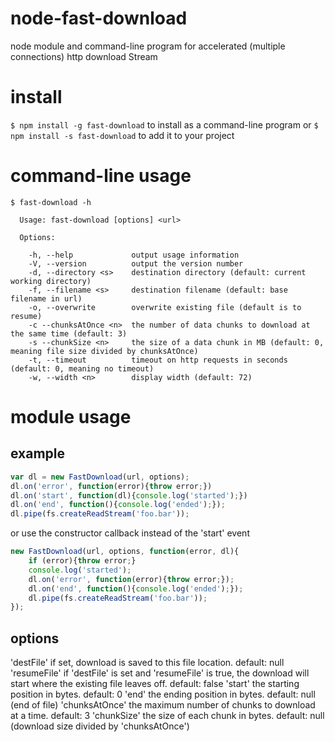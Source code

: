 # node-fast-download
node module and command-line program for accelerated (multiple connections) http download Stream

# install
`$ npm install -g fast-download` to install as a command-line program or `$ npm install -s fast-download` to add it to your project

# command-line usage
```
$ fast-download -h

  Usage: fast-download [options] <url>

  Options:

    -h, --help             output usage information
    -V, --version          output the version number
    -d, --directory <s>    destination directory (default: current working directory)
    -f, --filename <s>     destination filename (default: base filename in url)
    -o, --overwrite        overwrite existing file (default is to resume)
    -c --chunksAtOnce <n>  the number of data chunks to download at the same time (default: 3)
    -s --chunkSize <n>     the size of a data chunk in MB (default: 0, meaning file size divided by chunksAtOnce)
    -t, --timeout          timeout on http requests in seconds (default: 0, meaning no timeout)
    -w, --width <n>        display width (default: 72)
```

# module usage

## example

``` js
var dl = new FastDownload(url, options);
dl.on('error', function(error){throw error;})
dl.on('start', function(dl){console.log('started');})
dl.on('end', function(){console.log('ended');});
dl.pipe(fs.createReadStream('foo.bar'));
```
 or use the constructor callback instead of the 'start' event
```js
new FastDownload(url, options, function(error, dl){
    if (error){throw error;}
    console.log('started');
    dl.on('error', function(error){throw error;});
    dl.on('end', function(){console.log('ended');});
    dl.pipe(fs.createReadStream('foo.bar'));
});
```

## options
'destFile' if set, download is saved to this file location. default: null
'resumeFile' if 'destFile' is set and 'resumeFile' is true, the download will start where the existing file leaves off. default: false
'start' the starting position in bytes. default: 0
'end' the ending position in bytes. default: null (end of file)
'chunksAtOnce' the maximum number of chunks to download at a time. default: 3
'chunkSize' the size of each chunk in bytes. default: null (download size divided by 'chunksAtOnce')